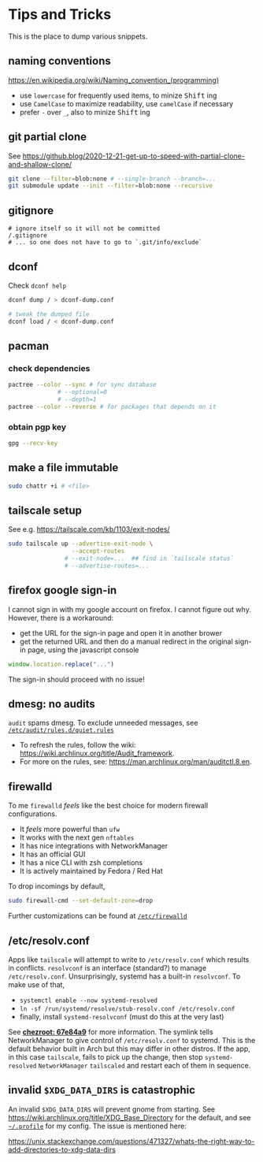 # Tips and Tricks

This is the place to dump various snippets.

## naming conventions

https://en.wikipedia.org/wiki/Naming_convention_(programming)

- use `lowercase` for frequently used items, to minize <kbd>Shift</kbd> ing
- use `CamelCase` to maximize readability, use `camelCase` if necessary
- prefer `-` over `_`, also to minize <kbd>Shift</kbd> ing

## git partial clone

See https://github.blog/2020-12-21-get-up-to-speed-with-partial-clone-and-shallow-clone/

```bash
git clone --filter=blob:none # --single-branch --branch=...
git submodule update --init --filter=blob:none --recursive
```

## gitignore

```gitignore
# ignore itself so it will not be committed
/.gitignore
# ... so one does not have to go to `.git/info/exclude`
```

## dconf

Check `dconf help`

```bash
dconf dump / > dconf-dump.conf

# tweak the dumped file
dconf load / < dconf-dump.conf
```

## pacman

### check dependencies

```bash
pactree --color --sync # for sync database
              # --optional=0
              # --depth=1
pactree --color --reverse # for packages that depends on it
```

### obtain pgp key

```bash
gpg --recv-key
```

## make a file immutable

```bash
sudo chattr +i # <file>
```

## tailscale setup

See e.g. https://tailscale.com/kb/1103/exit-nodes/

```bash
sudo tailscale up --advertise-exit-node \
                  --accept-routes
                # --exit-node=...  ## find in `tailscale status`
                # --advertise-routes=...
```

## firefox google sign-in

I cannot sign in with my google account on firefox. I cannot figure out why. However, there is a workaround:
- get the URL for the sign-in page and open it in another brower
- get the returned URL and then do a manual redirect in the original sign-in page, using the javascript console

```js
window.location.replace("...")
```
The sign-in should proceed with no issue!

## dmesg: no audits

`audit` spams dmesg. To exclude unneeded messages, see [`/etc/audit/rules.d/quiet.rules`](https://github.com/bryango/chezroot/blob/-/etc/audit/rules.d/quiet.rules)

- To refresh the rules, follow the wiki: https://wiki.archlinux.org/title/Audit_framework. 
- For more on the rules, see: https://man.archlinux.org/man/auditctl.8.en. 

## firewalld

To me `firewalld` _feels_ like the best choice for modern firewall configurations.

- It _feels_ more powerful than `ufw`
- It works with the next gen `nftables`
- It has nice integrations with NetworkManager
- It has an official GUI
- It has a nice CLI with zsh completions
- It is actively maintained by Fedora / Red Hat

To drop incomings by default,
```bash
sudo firewall-cmd --set-default-zone=drop
```
Further customizations can be found at [`/etc/firewalld`](https://github.com/bryango/chezroot/blob/-/etc/firewalld)

## /etc/resolv.conf

Apps like `tailscale` will attempt to write to `/etc/resolv.conf` which results in conflicts. `resolvconf` is an interface (standard?) to manage `/etc/resolv.conf`. Unsurprisingly, systemd has a built-in `resolvconf`. To make use of that,

- `systemctl enable --now systemd-resolved`
- `ln -sf /run/systemd/resolve/stub-resolv.conf /etc/resolv.conf`
- finally, install `systemd-resolvconf` (must do this at the very last)

See [**chezroot: 67e84a9**](https://github.com/bryango/chezroot/commit/67e84a9) for more information.
The symlink tells NetworkManager to give control of `/etc/resolv.conf` to systemd. This is the default behavior built in Arch but this may differ in other distros. If the app, in this case `tailscale`, fails to pick up the change, then stop `systemd-resolved` `NetworkManager` `tailscaled` and restart each of them in sequence.

## invalid `$XDG_DATA_DIRS` is catastrophic

An invalid `$XDG_DATA_DIRS` will prevent gnome from starting. See https://wiki.archlinux.org/title/XDG_Base_Directory for the default, and see [`~/.profile`](https://github.com/bryango/cheznous/blob/-/.profile) for my config. The issue is mentioned here:

https://unix.stackexchange.com/questions/471327/whats-the-right-way-to-add-directories-to-xdg-data-dirs
